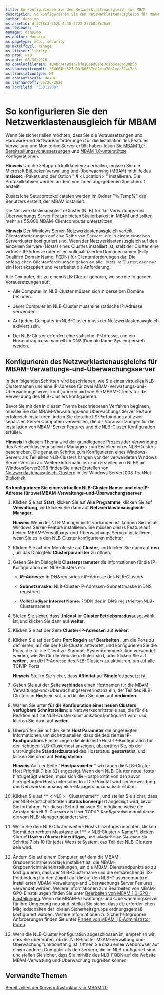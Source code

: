 ```yaml
---
title: So konfigurieren Sie den Netzwerklastenausgleich für MBAM
description: So konfigurieren Sie den Netzwerklastenausgleich für MBAM
author: dansimp
ms.assetid: df2208c3-352b-4a48-9722-237b0c8cd6a5
ms.reviewer: ''
manager: dansimp
ms.author: dansimp
ms.pagetype: mdop, security
ms.mktglfcycl: manage
ms.sitesec: library
ms.prod: w10
ms.date: 08/30/2016
ms.openlocfilehash: a04bc74a9dab7bfe18eed8e5a3c1b6ca64d88b5b
ms.sourcegitcommit: 354664bc527d93f80687cd2eba70d1eea024c7c3
ms.translationtype: MT
ms.contentlocale: de-DE
ms.lasthandoff: 06/26/2020
ms.locfileid: "10811200"
---
```

# So konfigurieren Sie den Netzwerklastenausgleich für MBAM


Wenn Sie sicherstellen möchten, dass Sie die Voraussetzungen und Hardware-und Softwareanforderungen für die Installation des Features Verwaltung und Monitoring Server erfüllt haben, lesen Sie [MBAM 1,0-Bereitstellungsvoraussetzungen](mbam-10-deployment-prerequisites.md) und [MBAM 1,0-unterstützte Konfigurationen](mbam-10-supported-configurations.md).

**Hinweis**  Um die Setupprotokolldateien zu erhalten, müssen Sie die Microsoft BitLocker-Verwaltung und-Überwachung (MBAM) mithilfe des **msiexec** -Pakets und der Option " **/l** &lt; Location &gt; " installieren. Die Protokolldateien werden an dem von Ihnen angegebenen Speicherort erstellt.

Zusätzliche Setupprotokolldateien werden im Ordner "% Temp%" des Benutzers erstellt, der MBAM installiert.

 

Die Netzwerklastenausgleich-Cluster (NLB) für das Verwaltungs-und Überwachungs Server Feature bieten Skalierbarkeit in MBAM und sollten mehr als 55.000 MBAM-Clientcomputer unterstützen.

**Hinweis**  Der Windows Server-Netzwerklastenausgleich verteilt Clientanforderungen auf eine Reihe von Servern, die in einem einzelnen Servercluster konfiguriert sind. Wenn der Netzwerklastenausgleich auf den einzelnen Servern (Hosts) eines Clusters installiert ist, stellt der Cluster eine virtuelle IP-Adresse oder einen vollqualifizierten Domänennamen (Fully Qualified Domain Name, FQDN) für Clientanforderungen dar. Die anfänglichen Clientanforderungen gehen an alle Hosts im Cluster, aber nur ein Host akzeptiert und verarbeitet die Anforderung.

Alle Computer, die zu einem NLB-Cluster gehören, weisen die folgenden Voraussetzungen auf:

-   Alle Computer im NLB-Cluster müssen sich in derselben Domäne befinden.

-   Jeder Computer im NLB-Cluster muss eine statische IP-Adresse verwenden.

-   Auf jedem Computer im NLB-Cluster muss der Netzwerklastenausgleich aktiviert sein.

-   Der NLB-Cluster erfordert eine statische IP-Adresse, und ein Hosteintrag muss manuell im DNS (Domain Name System) erstellt werden.

 

## Konfigurieren des Netzwerklastenausgleichs für MBAM-Verwaltungs-und-Überwachungsserver


In den folgenden Schritten wird beschrieben, wie Sie einen virtuellen NLB-Clusternamen und eine IP-Adresse für zwei MBAM-Verwaltungs-und-Überwachungsserver konfigurieren und wie Sie MBAM-Clients für die Verwendung des NLB-Clusters konfigurieren.

Bevor Sie mit den in diesem Thema beschriebenen Verfahren beginnen, müssen Sie das MBAM-Verwaltungs-und Überwachungs Server Feature erfolgreich installieren, indem Sie dieselbe IIS-Portbindung auf zwei separaten Server Computern verwenden, die die Voraussetzungen für die Installation von MBAM-Server Features und die NLB-Cluster Konfiguration erfüllen.

**Hinweis**  In diesem Thema wird der grundlegende Prozess der Verwendung des Netzwerklastenausgleich-Managers zum Erstellen eines NLB-Clusters beschrieben. Die genauen Schritte zum Konfigurieren eines Windows-Servers als Teil eines NLB-Clusters hängen von der verwendeten Windows Server-Version ab. Weitere Informationen zum Erstellen von NLBS auf WindowsServer2008 finden Sie unter [Erstellen von Netzwerklastenausgleich-Clustern](https://go.microsoft.com/fwlink/?LinkId=197176) in der Windows Server2008 TechNet-Bibliothek.

 

**So konfigurieren Sie einen virtuellen NLB-Cluster Namen und eine IP-Adresse für zwei MBAM-Verwaltungs-und-Überwachungsserver**

1.  Klicken Sie auf **Start**, klicken Sie auf **Alle Programme**, klicken Sie auf **Verwaltung**, und klicken Sie dann auf **Netzwerklastenausgleich-Manager**.

    **Hinweis**  Wenn der NLB-Manager nicht vorhanden ist, können Sie ihn als Windows Server-Feature installieren. Sie müssen dieses Feature auf beiden MBAM-Verwaltungs-und-Überwachungs Servern installieren, wenn Sie es in den NLB-Cluster konfigurieren möchten.

     

2.  Klicken Sie auf der Menüleiste auf **Cluster**, und klicken Sie dann auf **neu** , um das Dialogfeld **Clusterparameter** zu öffnen.

3.  Geben Sie im Dialogfeld **Clusterparameter** die Informationen für die IP-Konfiguration des NLB-Clusters ein:

    -   **IP-Adresse:** In DNS registrierte IP-Adresse des NLB-Clusters

    -   **Subnetzmaske:** NLB-Cluster-IP-Adressen-Subnetzmaske in DNS registriert

    -   **Vollständiger Internet Name:** FQDN des in DNS registrierten NLB-Clusternamens

4.  Stellen Sie sicher, dass **Unicast** im **Cluster Betriebsmodus**ausgewählt ist, und klicken Sie dann auf **weiter**.

5.  Klicken Sie auf der Seite **Cluster-IP-Adressen** auf **weiter**.

6.  Klicken Sie auf der Seite **Port Regeln** auf **Bearbeiten** , um die Ports zu definieren, auf die der NLB-Cluster antwortet, und konfigurieren Sie die Ports, die für die Client-zu-Standort-Systemkommunikation verwendet werden, wie Sie für die Website definiert sind, oder klicken Sie auf **weiter** , um die IP-Adresse des NLB-Clusters zu aktivieren, um auf alle TCP/IP-Ports

    **Hinweis**  Stellen Sie sicher, dass **Affinität** auf **Single**festgesetzt ist.

     

7.  Geben Sie auf der Seite **verbinden** einen Hostnamen für die MBAM-Verwaltungs-und-Überwachungsserverinstanz ein, der Teil des NLB-Clusters in **Host**sein soll, und klicken Sie dann auf **verbinden**.

8.  Wählen Sie unter **für die Konfiguration eines neuen Clusters verfügbare Schnittstellen**die Netzwerkschnittstelle aus, die für die Reaktion auf die NLB-Clusterkommunikation konfiguriert wird, und klicken Sie dann auf **weiter**.

9.  Überprüfen Sie auf der Seite **Host Parameter** die angezeigten Informationen, um sicherzustellen, dass die dedizierten **IP-Konfigurations** Einstellungen die dedizierte Host-IP-Konfiguration für den richtigen NLB-Clusterhost anzeigen, überprüfen Sie, ob der ursprüngliche **Standardzustand** des Hoststatus: **gestartet**ist, und klicken Sie dann auf **Fertig stellen**.

    **Hinweis**  Auf der Seite " **Hostparameter** " wird auch die NLB-Cluster Host Priorität (1 bis 32) angezeigt. Wenn dem NLB-Cluster neue Hosts hinzugefügt werden, muss sich die Hostpriorität von den zuvor hinzugefügten Hosts unterscheiden. Die Priorität wird bei Verwendung des Netzwerklastenausgleich-Managers automatisch erhöht.

     

10. Klicken Sie auf ** &lt; NLB &gt; -Clustername** , und stellen Sie sicher, dass der NLB-Hostschnittstellen **Status** **konvergiert** angezeigt wird, bevor Sie fortfahren. Für diesen Schritt müssen Sie möglicherweise die Anzeige des NLB-Clusters als Host-TCP/IP-Konfiguration aktualisieren, die vom NLB-Manager geändert wird.

11. Wenn Sie dem NLB-Cluster weitere Hosts hinzufügen möchten, klicken Sie mit der rechten Maustaste auf ** &lt; NLB-Cluster &gt; Name**, klicken Sie auf **Host zu Cluster hinzufügen,** und wiederholen Sie dann die Schritte 7 bis 10 für jedes Website System, das Teil des NLB-Clusters sein wird.

12. Ändern Sie auf einem Computer, auf dem die MBAM-Gruppenrichtlinienvorlage installiert ist, die MBAM-Gruppenrichtlinieneinstellungen, um die MBAM-Dienstendpunkte so zu konfigurieren, dass der NLB-Clustername und die entsprechende IIS-Portbindung für den Zugriff auf die auf den NLB-Clustercomputern installierten MBAM-Verwaltungs-und Überwachungs Server Features verwendet werden. Weitere Informationen zum Bearbeiten von MBAM-GPO-Einstellungen finden Sie unter [Bearbeiten von MBAM 1,0-GPO-Einstellungen](how-to-edit-mbam-10-gpo-settings.md). Wenn die MBAM-Verwaltungs-und-Überwachungsserver für Ihre Umgebung neu sind, stellen Sie sicher, dass die erforderlichen Mitgliedschaften der lokalen Sicherheitsgruppe ordnungsgemäß konfiguriert wurden. Weitere Informationen zu Sicherheitsgruppen Anforderungen finden Sie unter [Planen von MBAM 1,0-Administrator Rollen](planning-for-mbam-10-administrator-roles.md).

13. Wenn die NLB-Cluster Konfiguration abgeschlossen ist, empfehlen wir, dass Sie überprüfen, ob der NLB-Cluster MBAM-Verwaltung und-Überwachung funktionsfähig ist. Öffnen Sie dazu einen Webbrowser auf einem anderen Computer als den Servern, die im NLB konfiguriert sind, und stellen Sie sicher, dass Sie mithilfe des NLB-FQDN auf die Website MBAM-Verwaltung und-Überwachung zugreifen können.

## Verwandte Themen


[Bereitstellen der Serverinfrastruktur von MBAM 1.0](deploying-the-mbam-10-server-infrastructure.md)

 

 





